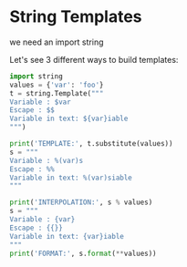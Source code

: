 # String Templates

we need an import string

Let's see 3 different ways to build
templates:
```python
import string
values = {'var': 'foo'}
t = string.Template("""
Variable : $var
Escape : $$
Variable in text: ${var}iable
""")

print('TEMPLATE:', t.substitute(values))
s = """
Variable : %(var)s
Escape : %%
Variable in text: %(var)siable
"""

print('INTERPOLATION:', s % values)
s = """
Variable : {var}
Escape : {{}}
Variable in text: {var}iable
"""
print('FORMAT:', s.format(**values))
```


